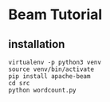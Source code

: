 # Beam Tutorial

## installation
    virtualenv -p python3 venv
    source venv/bin/activate
    pip install apache-beam
    cd src
    python wordcount.py